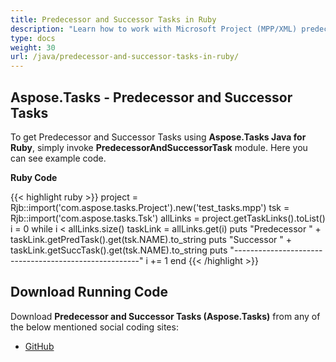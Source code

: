 ```yaml
---
title: Predecessor and Successor Tasks in Ruby
description: "Learn how to work with Microsoft Project (MPP/XML) predecessor and successor tasks using Aspose.Tasks Java for Ruby."
type: docs
weight: 30
url: /java/predecessor-and-successor-tasks-in-ruby/
---
```


## **Aspose.Tasks - Predecessor and Successor Tasks**
To get Predecessor and Successor Tasks using **Aspose.Tasks Java for Ruby**, simply invoke **PredecessorAndSuccessorTask** module. Here you can see example code.

**Ruby Code**

{{< highlight ruby >}}
project = Rjb::import('com.aspose.tasks.Project').new('test_tasks.mpp')
tsk = Rjb::import('com.aspose.tasks.Tsk')
allLinks = project.getTaskLinks().toList()
i = 0
while i < allLinks.size()
  taskLink = allLinks.get(i)
  puts "Predecessor " + taskLink.getPredTask().get(tsk.NAME).to_string
  puts "Successor " + taskLink.getSuccTask().get(tsk.NAME).to_string
  puts "------------------------------------------------------"
  i += 1
end
{{< /highlight >}}

## **Download Running Code**
Download **Predecessor and Successor Tasks (Aspose.Tasks)** from any of the below mentioned social coding sites:

- [GitHub](https://github.com/aspose-tasks/Aspose.Tasks-for-Java/blob/master/Plugins/Aspose_Tasks_Java_for_Ruby/lib/asposetasksjava/TaskLinks/predecessorandsuccessortask.rb)
